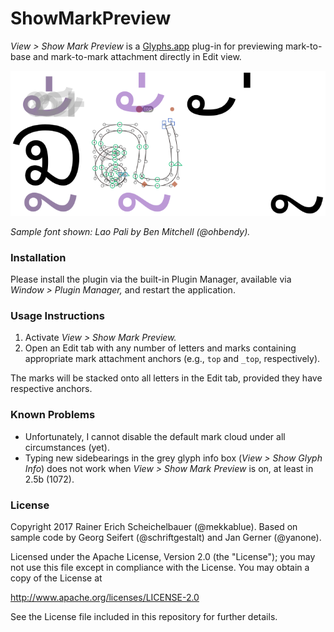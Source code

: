 # ShowMarkPreview

*View > Show Mark Preview* is a [Glyphs.app](https://glyphsapp.com/) plug-in for previewing mark-to-base and mark-to-mark attachment directly in Edit view.

![ShowMarkPreview](ShowMarkPreview.png)

*Sample font shown: Lao Pali by Ben Mitchell (@ohbendy).*

### Installation

Please install the plugin via the built-in Plugin Manager, available via *Window > Plugin Manager,* and restart the application.

### Usage Instructions

1. Activate *View > Show Mark Preview.*
2. Open an Edit tab with any number of letters and marks containing appropriate mark attachment anchors (e.g., `top` and `_top`, respectively).

The marks will be stacked onto all letters in the Edit tab, provided they have respective anchors.

### Known Problems

* Unfortunately, I cannot disable the default mark cloud under all circumstances (yet).
* Typing new sidebearings in the grey glyph info box (*View > Show Glyph Info*) does not work when *View > Show Mark Preview* is on, at least in 2.5b (1072).

### License

Copyright 2017 Rainer Erich Scheichelbauer (@mekkablue). Based on sample code by Georg Seifert (@schriftgestalt) and Jan Gerner (@yanone).

Licensed under the Apache License, Version 2.0 (the "License");
you may not use this file except in compliance with the License.
You may obtain a copy of the License at

http://www.apache.org/licenses/LICENSE-2.0

See the License file included in this repository for further details.
